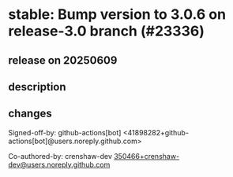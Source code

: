 # stable: Bump version to 3.0.6 on release-3.0 branch (#23336)

## release on 20250609

## description

## changes

Signed-off-by: github-actions[bot] <41898282+github-actions[bot]@users.noreply.github.com>

Co-authored-by: crenshaw-dev <a href="mailto:350466+crenshaw-dev@users.noreply.github.com">350466+crenshaw-dev@users.noreply.github.com</a>

